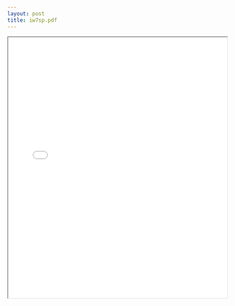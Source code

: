 ```yaml
---
layout: post
title: iw7sp.pdf
---
```


<div class="pdf-container">
<iframe src="/irs.ea/assets/pdfs/iw7sp.pdf" height="600" width="100%" allowFullScreen="true"></iframe>
</div>

